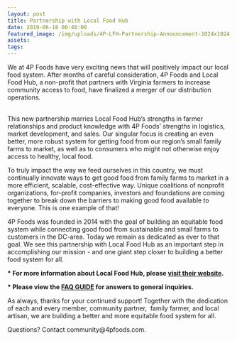 ```yaml
---
layout: post
title: Partnership with Local Food Hub
date: 2019-06-18 00:48:00
featured_image: /img/uploads/4P-LFH-Partnership-Announcement-1024x1024.png
assets:
tags:
---
```


<div class="editable">We at 4P Foods have very exciting news that will positively impact our local food system. After months of careful consideration, 4P Foods and Local Food Hub, a non-profit that partners with Virginia farmers to increase community access to food, have finalized a merger of our distribution operations.</div>

<div class="editable">&nbsp;</div>

<div class="editable"><p>This new partnership marries Local Food Hub&rsquo;s strengths in farmer relationships and product knowledge with 4P Foods&rsquo; strengths in logistics, market development, and sales. Our singular focus is creating an even better, more robust system for getting food from our region&rsquo;s small family farms to market, as well as to consumers who might not otherwise enjoy access to healthy, local food.</p><p>To truly impact the way we feed ourselves in this country, we must continually innovate ways to get good food from family farms to market in a more efficient, scalable, cost-effective way. Unique coalitions of nonprofit organizations, for-profit companies, investors and foundations are coming together to break down the barriers to making good food available to everyone. This is one example of that!</p><p>4P Foods was founded in 2014 with the goal of building an equitable food system while connecting good food from sustainable and small farms to customers in the DC-area. Today we remain as dedicated as ever to that goal. We see this partnership with Local Food Hub as an important step in accomplishing our mission - and one giant step closer to building a better food system for all.</p><p><strong>* For more information about Local Food Hub, please&nbsp;<a href="https://www.localfoodhub.org/program/distribution/">visit their website</a>.</strong></p><p><strong>* Please view the&nbsp;<a href="http://4pfoods.com/faq-guide-partnership-with-local-food-hub">FAQ GUIDE</a>&nbsp;for answers to general inquiries.</strong></p><p>As always, thanks for your continued support! Together with the dedication of each and every member, community partner,&nbsp; family farmer, and local artisan, we are building a better and more equitable food system for all.</p><p>Questions? Contact community@4pfoods.com.</p></div>